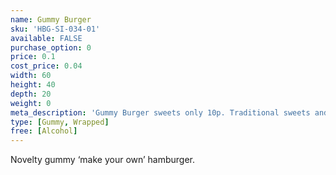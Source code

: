 ```yaml
---
name: Gummy Burger
sku: 'HBG-SI-034-01'
available: FALSE
purchase_option: 0
price: 0.1
cost_price: 0.04
width: 60
height: 40
depth: 20
weight: 0
meta_description: 'Gummy Burger sweets only 10p. Traditional sweets and more at Humbugs Confectionery Store. Specialists in satisfying your sweet tooth!'
type: [Gummy, Wrapped]
free: [Alcohol]
---
```

Novelty gummy ‘make your own’ hamburger.